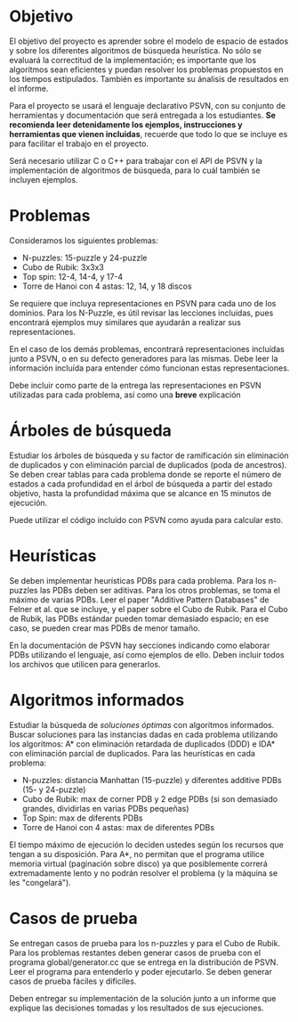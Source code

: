 # Objetivo

El objetivo del proyecto es aprender sobre el modelo de espacio de estados y sobre
los diferentes algoritmos de b&uacute;squeda heur&iacute;stica. No s&oacute;lo se
evaluar&aacute; la correctitud de la implementaci&oacute;n; es importante que los
algoritmos sean eficientes y puedan resolver los problemas propuestos en los
tiempos estipulados. Tambi&eacute;n es importante su &aacute;nalisis de resultados en el informe.

Para el proyecto se usará el lenguaje declarativo PSVN, con su conjunto de herramientas y documentación que será
entregada a los estudiantes. **Se recomienda leer detenidamente los ejemplos, instrucciones y herramientas que vienen
incluidas**, recuerde que todo lo que se incluye es para facilitar el trabajo en el proyecto.

Será necesario utilizar C o C++ para trabajar con el API de PSVN y la implementación
de algoritmos de búsqueda, para lo cuál también se incluyen ejemplos.

# Problemas

Consideramos los siguientes problemas:

* N-puzzles: 15-puzzle y 24-puzzle
* Cubo de Rubik: 3x3x3
* Top spin: 12-4, 14-4, y 17-4
* Torre de Hanoi con 4 astas: 12, 14, y 18 discos

Se requiere que incluya representaciones en PSVN para cada uno de los dominios. Para los N-Puzzle, es útil revisar las lecciones incluidas,
pues encontrará ejemplos muy similares que ayudarán a realizar sus representaciones.

En el caso de los demás problemas, encontrará representaciones incluídas junto a PSVN, o en su defecto generadores para las mismas. Debe
leer la información incluída para entender cómo funcionan estas representaciones.

Debe incluir como parte de la entrega las representaciones en PSVN utilizadas para cada problema, así como una **breve** explicación

# &Aacute;rboles de b&uacute;squeda

Estudiar los &aacute;rboles de b&uacute;squeda y su factor de ramificaci&oacute;n sin
eliminaci&oacute;n de duplicados y con eliminaci&oacute;n parcial de duplicados (poda de ancestros).
Se deben crear tablas para cada problema donde se reporte el n&uacute;mero de estados
a cada profundidad en el &aacute;rbol de b&uacute;squeda a partir del estado objetivo,
hasta la profundidad m&aacute;xima que se alcance en 15 minutos de ejecuci&oacute;n.

Puede utilizar el código incluído con PSVN como ayuda para calcular esto.

# Heur&iacute;sticas

Se deben implementar heur&iacute;sticas PDBs para cada problema. Para los n-puzzles
las PDBs deben ser aditivas. Para los otros problemas, se toma el m&aacute;ximo de
varias PDBs. Leer el paper "Additive Pattern Databases" de Felner et al. que se
incluye, y el paper sobre el Cubo de Rubik. Para el Cubo de Rubik, las PDBs 
est&aacute;ndar pueden tomar demasiado espacio; en ese caso, se pueden crear mas
PDBs de menor tama&ntilde;o.

En la documentación de PSVN hay secciones indicando como elaborar PDBs utilizando el lenguaje,
así como ejemplos de ello. Deben incluir todos los archivos que utilicen para generarlos.

# Algoritmos informados

Estudiar la b&uacute;squeda de *soluciones &oacute;ptimas* con algoritmos informados.
Buscar soluciones para las instancias dadas en cada problema utilizando los algoritmos:
A* con eliminaci&oacute;n retardada de duplicados (DDD) e IDA* con eliminaci&oacute;n
parcial de duplicados. Para las heur&iacute;sticas en cada problema:
* N-puzzles: distancia Manhattan (15-puzzle) y diferentes additive PDBs (15- y 24-puzzle)
* Cubo de Rubik: max de corner PDB y 2 edge PDBs (si son demasiado grandes, dividirlas en varias PDBs peque&ntilde;as)
* Top Spin: max de diferents PDBs
* Torre de Hanoi con 4 astas: max de diferentes PDBs

El tiempo m&aacute;ximo de ejecuci&oacute;n lo deciden ustedes seg&uacute;n los
recursos que tengan a su disposici&oacute;n. Para A*, no permitan que el programa
utilice memoria virtual (paginaci&oacute;n sobre disco) ya que posiblemente correr&aacute; extremadamente
lento y no podr&aacute;n resolver el problema (y la m&aacute;quina se les "congelar&aacute;").

# Casos de prueba

Se entregan casos de prueba para los n-puzzles y para el Cubo de Rubik. Para los
problemas restantes deben generar casos de prueba con el programa global/generator.cc
que se entrega en la distribuci&oacute;n de PSVN. Leer el programa para entenderlo
y poder ejecutarlo. Se deben generar casos de prueba f&aacute;ciles y dif&iacute;ciles.

Deben entregar su implementación de la solución junto a un informe que explique las decisiones tomadas y los resultados de sus ejecuciones.


